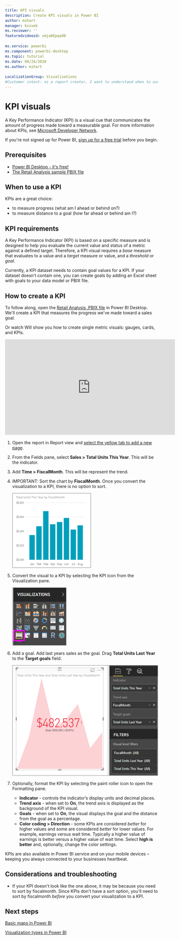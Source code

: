 ```yaml
---
title: KPI visuals
description: Create KPI visuals in Power BI 
author: mihart
manager: kvivek
ms.reviewer: ''
featuredvideoid: xmja6EpqaO0

ms.service: powerbi
ms.component: powerbi-desktop
ms.topic: tutorial
ms.date: 09/24/2018
ms.author: mihart

LocalizationGroup: Visualizations
#Customer intent: as a report creator, I want to understand when to use a KPI to visualize my data because there are so many different visual types, I want to be sure that a KPI is the best choice for my intent.  
---
```

# KPI visuals
A Key Performance Indicator (KPI) is a visual cue that communicates the amount of progress made toward a measurable goal. For more information about KPIs, see [Microsoft Developer Network](https://msdn.microsoft.com/library/hh272050).

If you're not signed up for Power BI, [sign up for a free trial](https://app.powerbi.com/signupredirect?pbi_source=web) before you begin.

## Prerequisites
* [Power BI Desktop - it's free!](https://powerbi.microsoft.com/en-us/get-started/)
* [The Retail Analysis sample PBIX file](http://download.microsoft.com/download/9/6/D/96DDC2FF-2568-491D-AAFA-AFDD6F763AE3/Retail%20Analysis%20Sample%20PBIX.pbix)

## When to use a KPI
KPIs are a great choice:

* to measure progress (what am I ahead or behind on?)
* to measure distance to a goal (how far ahead or behind am I?)   

## KPI requirements
A Key Performance Indicator (KPI) is based on a specific measure and is designed to help you evaluate the current value and status of a metric against a defined target. Therefore, a KPI visual requires a *base* measure that evaluates to a value and a *target* measure or value, and a *threshold* or *goal*.

Currently, a KPI dataset needs to contain goal values for a KPI. If your dataset doesn't contain one, you can create goals by adding an Excel sheet with goals to your data model or PBIX file.


## How to create a KPI
To follow along, open the [Retail Analysis .PBIX file](http://download.microsoft.com/download/9/6/D/96DDC2FF-2568-491D-AAFA-AFDD6F763AE3/Retail%20Analysis%20Sample%20PBIX.pbix) in Power BI Desktop. We'll create a KPI that measures the progress we've made toward a sales goal.

Or watch Will show you how to create single metric visuals: gauges, cards, and KPIs.

<iframe width="560" height="315" src="https://www.youtube.com/embed/xmja6EpqaO0?list=PL1N57mwBHtN0JFoKSR0n-tBkUJHeMP2cP" frameborder="0" allowfullscreen></iframe>

1. Open the report in Report view and [select the yellow tab to add a new page](../power-bi-report-add-page.md).    
2. From the Fields pane, select **Sales > Total Units This Year**.  This will be the indicator.
3. Add **Time > FiscalMonth**.  This will be represent the trend.
4. IMPORTANT: Sort the chart by **FiscalMonth**. Once you convert the visualization to a KPI, there is no option to sort.

    ![](media/power-bi-visualization-kpi/power-bi-chart.png)
5. Convert the visual to a KPI by selecting the KPI icon from the Visualization pane.
   
    ![](media/power-bi-visualization-kpi/power-bi-kpi-template.png)
6. Add a goal. Add last years sales as the goal. Drag **Total Units Last Year** to the **Target goals** field.
   
    ![](media/power-bi-visualization-kpi/power-bi-kpi-done.png)
7. Optionally, format the KPI by selecting the paint roller icon to open the Formatting pane.
   
   * **Indicator** - controls the indicator’s display units and decimal places.
   * **Trend axis** - when set to **On**, the trend axis is displayed as the background of the KPI visual.  
   * **Goals** - when set to **On**, the visual displays the goal and the distance from the goal as a percentage.
   * **Color coding > Direction** - some KPIs are considered *better* for higher values and some are considered *better* for lower values. For example, earnings versus wait time. Typically a higher value of earnings is better versus a higher value of wait time. Select **high is better** and, optionally, change the color settings.


KPIs are also available in Power BI service and on your mobile devices – keeping you always connected to your businesses heartbeat.

## Considerations and troubleshooting
* If your KPI doesn't look like the one above, it may be because you need to sort by fiscalmonth. Since KPIs don't have a sort option, you'll need to sort by fiscalmonth *before* you convert your visualization to a KPI.

## Next steps

[Basic maps in Power BI](power-bi-maps-tips-and-tricks.md)

[Visualization types in Power BI](power-bi-visualization-types-for-reports-and-q-and-a.md)